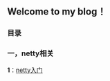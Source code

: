 ## Welcome to my blog！

### 目录
### 一，netty相关
**1**：[netty入门](https://github.com/Crazypapa/Blog/blob/master/netty/netty入门)
